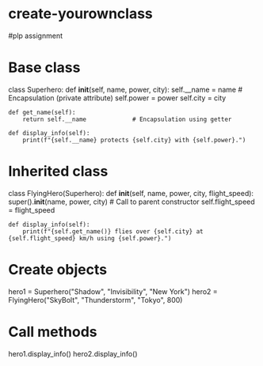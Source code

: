 # create-yourownclass
#plp assignment 
# Base class
class Superhero:
    def __init__(self, name, power, city):
        self.__name = name             # Encapsulation (private attribute)
        self.power = power
        self.city = city

    def get_name(self):
        return self.__name             # Encapsulation using getter

    def display_info(self):
        print(f"{self.__name} protects {self.city} with {self.power}.")

# Inherited class
class FlyingHero(Superhero):
    def __init__(self, name, power, city, flight_speed):
        super().__init__(name, power, city)  # Call to parent constructor
        self.flight_speed = flight_speed

    def display_info(self):
        print(f"{self.get_name()} flies over {self.city} at {self.flight_speed} km/h using {self.power}.")

# Create objects
hero1 = Superhero("Shadow", "Invisibility", "New York")
hero2 = FlyingHero("SkyBolt", "Thunderstorm", "Tokyo", 800)

# Call methods
hero1.display_info()
hero2.display_info()
